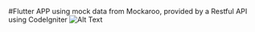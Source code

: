 #Flutter APP using mock data from Mockaroo, provided by a Restful API using CodeIgniter
![Alt Text](https://media.giphy.com/media/SFQD0UKPm0BzadVBrM/giphy.gif)
